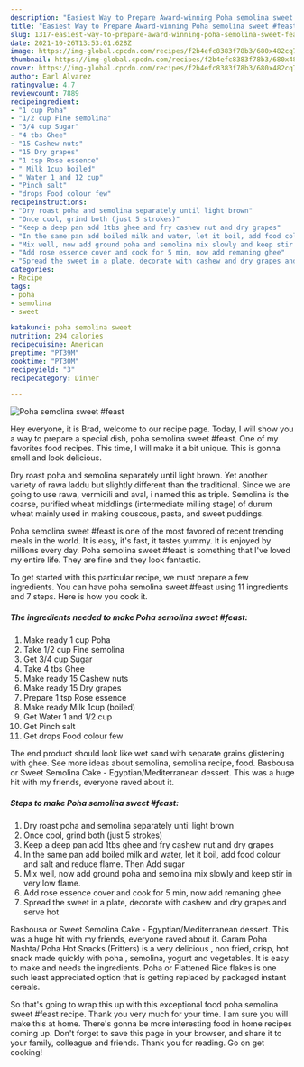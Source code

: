 ```yaml
---
description: "Easiest Way to Prepare Award-winning Poha semolina sweet #feast"
title: "Easiest Way to Prepare Award-winning Poha semolina sweet #feast"
slug: 1317-easiest-way-to-prepare-award-winning-poha-semolina-sweet-feast
date: 2021-10-26T13:53:01.628Z
image: https://img-global.cpcdn.com/recipes/f2b4efc8383f78b3/680x482cq70/poha-semolina-sweet-feast-recipe-main-photo.jpg
thumbnail: https://img-global.cpcdn.com/recipes/f2b4efc8383f78b3/680x482cq70/poha-semolina-sweet-feast-recipe-main-photo.jpg
cover: https://img-global.cpcdn.com/recipes/f2b4efc8383f78b3/680x482cq70/poha-semolina-sweet-feast-recipe-main-photo.jpg
author: Earl Alvarez
ratingvalue: 4.7
reviewcount: 7889
recipeingredient:
- "1 cup Poha"
- "1/2 cup Fine semolina"
- "3/4 cup Sugar"
- "4 tbs Ghee"
- "15 Cashew nuts"
- "15 Dry grapes"
- "1 tsp Rose essence"
- " Milk 1cup boiled"
- " Water 1 and 12 cup"
- "Pinch salt"
- "drops Food colour few"
recipeinstructions:
- "Dry roast poha and semolina separately until light brown"
- "Once cool, grind both (just 5 strokes)"
- "Keep a deep pan add 1tbs ghee and fry cashew nut and dry grapes"
- "In the same pan add boiled milk and water, let it boil, add food colour and salt and reduce flame. Then Add sugar"
- "Mix well, now add ground poha and semolina mix slowly and keep stir in very low flame."
- "Add rose essence cover and cook for 5 min, now add remaning ghee"
- "Spread the sweet in a plate, decorate with cashew and dry grapes and serve hot"
categories:
- Recipe
tags:
- poha
- semolina
- sweet

katakunci: poha semolina sweet 
nutrition: 294 calories
recipecuisine: American
preptime: "PT39M"
cooktime: "PT30M"
recipeyield: "3"
recipecategory: Dinner

---
```



![Poha semolina sweet #feast](https://img-global.cpcdn.com/recipes/f2b4efc8383f78b3/680x482cq70/poha-semolina-sweet-feast-recipe-main-photo.jpg)

Hey everyone, it is Brad, welcome to our recipe page. Today, I will show you a way to prepare a special dish, poha semolina sweet #feast. One of my favorites food recipes. This time, I will make it a bit unique. This is gonna smell and look delicious.

Dry roast poha and semolina separately until light brown. Yet another variety of rawa laddu but slightly different than the traditional. Since we are going to use rawa, vermicili and aval, i named this as triple. Semolina is the coarse, purified wheat middlings (intermediate milling stage) of durum wheat mainly used in making couscous, pasta, and sweet puddings.

Poha semolina sweet #feast is one of the most favored of recent trending meals in the world. It is easy, it's fast, it tastes yummy. It is enjoyed by millions every day. Poha semolina sweet #feast is something that I've loved my entire life. They are fine and they look fantastic.


To get started with this particular recipe, we must prepare a few ingredients. You can have poha semolina sweet #feast using 11 ingredients and 7 steps. Here is how you cook it.

<!--inarticleads1-->

##### The ingredients needed to make Poha semolina sweet #feast:

1. Make ready 1 cup Poha
1. Take 1/2 cup Fine semolina
1. Get 3/4 cup Sugar
1. Take 4 tbs Ghee
1. Make ready 15 Cashew nuts
1. Make ready 15 Dry grapes
1. Prepare 1 tsp Rose essence
1. Make ready  Milk 1cup (boiled)
1. Get  Water 1 and 1/2 cup
1. Get Pinch salt
1. Get drops Food colour few


The end product should look like wet sand with separate grains glistening with ghee. See more ideas about semolina, semolina recipe, food. Basbousa or Sweet Semolina Cake - Egyptian/Mediterranean dessert. This was a huge hit with my friends, everyone raved about it. 

<!--inarticleads2-->

##### Steps to make Poha semolina sweet #feast:

1. Dry roast poha and semolina separately until light brown
1. Once cool, grind both (just 5 strokes)
1. Keep a deep pan add 1tbs ghee and fry cashew nut and dry grapes
1. In the same pan add boiled milk and water, let it boil, add food colour and salt and reduce flame. Then Add sugar
1. Mix well, now add ground poha and semolina mix slowly and keep stir in very low flame.
1. Add rose essence cover and cook for 5 min, now add remaning ghee
1. Spread the sweet in a plate, decorate with cashew and dry grapes and serve hot


Basbousa or Sweet Semolina Cake - Egyptian/Mediterranean dessert. This was a huge hit with my friends, everyone raved about it. Garam Poha Nashta/ Poha Hot Snacks (Fritters) is a very delicious , non fried, crisp, hot snack made quickly with poha , semolina, yogurt and vegetables. It is easy to make and needs the ingredients. Poha or Flattened Rice flakes is one such least appreciated option that is getting replaced by packaged instant cereals. 

So that's going to wrap this up with this exceptional food poha semolina sweet #feast recipe. Thank you very much for your time. I am sure you will make this at home. There's gonna be more interesting food in home recipes coming up. Don't forget to save this page in your browser, and share it to your family, colleague and friends. Thank you for reading. Go on get cooking!

